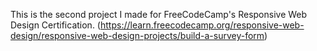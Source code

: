 This is the second project I made for FreeCodeCamp's Responsive Web Design Certification. 
(https://learn.freecodecamp.org/responsive-web-design/responsive-web-design-projects/build-a-survey-form)
